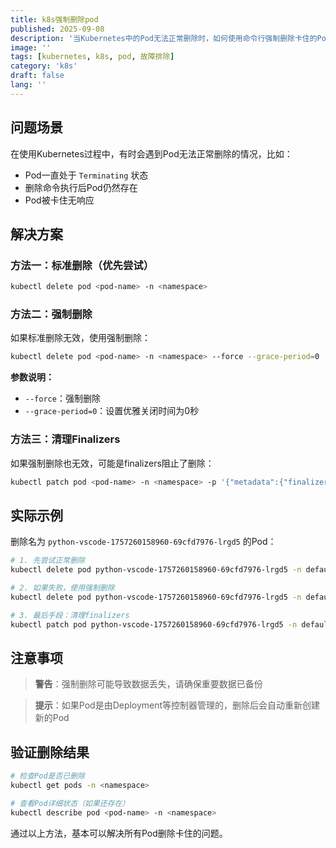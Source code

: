 ```yaml
---
title: k8s强制删除pod
published: 2025-09-08
description: '当Kubernetes中的Pod无法正常删除时，如何使用命令行强制删除卡住的Pod'
image: ''
tags: [kubernetes, k8s, pod, 故障排除]
category: 'k8s'
draft: false 
lang: ''
---
```


## 问题场景

在使用Kubernetes过程中，有时会遇到Pod无法正常删除的情况，比如：

- Pod一直处于 `Terminating` 状态
- 删除命令执行后Pod仍然存在  
- Pod被卡住无响应

## 解决方案

### 方法一：标准删除（优先尝试）

```bash
kubectl delete pod <pod-name> -n <namespace>
```

### 方法二：强制删除

如果标准删除无效，使用强制删除：

```bash
kubectl delete pod <pod-name> -n <namespace> --force --grace-period=0
```

**参数说明：**
- `--force`：强制删除
- `--grace-period=0`：设置优雅关闭时间为0秒

### 方法三：清理Finalizers

如果强制删除也无效，可能是finalizers阻止了删除：

```bash
kubectl patch pod <pod-name> -n <namespace> -p '{"metadata":{"finalizers":null}}'
```

## 实际示例

删除名为 `python-vscode-1757260158960-69cfd7976-lrgd5` 的Pod：

```bash
# 1. 先尝试正常删除
kubectl delete pod python-vscode-1757260158960-69cfd7976-lrgd5 -n default

# 2. 如果失败，使用强制删除
kubectl delete pod python-vscode-1757260158960-69cfd7976-lrgd5 -n default --force --grace-period=0

# 3. 最后手段：清理finalizers
kubectl patch pod python-vscode-1757260158960-69cfd7976-lrgd5 -n default -p '{"metadata":{"finalizers":null}}'
```

## 注意事项

> **警告**：强制删除可能导致数据丢失，请确保重要数据已备份

> **提示**：如果Pod是由Deployment等控制器管理的，删除后会自动重新创建新的Pod

## 验证删除结果

```bash
# 检查Pod是否已删除
kubectl get pods -n <namespace>

# 查看Pod详细状态（如果还存在）
kubectl describe pod <pod-name> -n <namespace>
```

通过以上方法，基本可以解决所有Pod删除卡住的问题。
